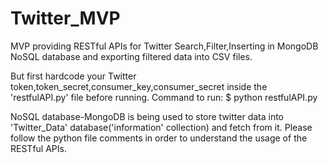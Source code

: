 # Twitter_MVP
MVP providing RESTful APIs for Twitter Search,Filter,Inserting in MongoDB NoSQL database and exporting filtered data into CSV files.

But first hardcode your Twitter token,token_secret,consumer_key,consumer_secret inside the 'restfulAPI.py' file before running.
Command to run:
$ python restfulAPI.py

NoSQL database-MongoDB is being used to store twitter data into 'Twitter_Data' database('information' collection) and fetch from it.
Please follow the python file comments in order to understand the usage of the RESTful APIs.


